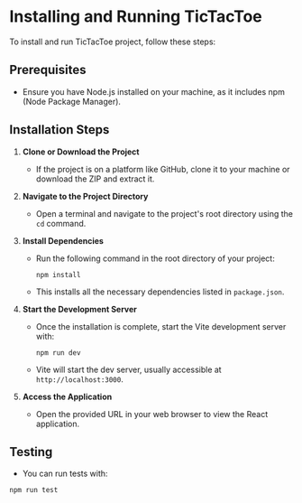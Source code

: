 # Installing and Running TicTacToe

To install and run TicTacToe project, follow these steps:

## Prerequisites

- Ensure you have Node.js installed on your machine, as it includes npm (Node Package Manager).

## Installation Steps

1. **Clone or Download the Project**
   - If the project is on a platform like GitHub, clone it to your machine or download the ZIP and extract it.

2. **Navigate to the Project Directory**
   - Open a terminal and navigate to the project's root directory using the `cd` command.

3. **Install Dependencies**
   - Run the following command in the root directory of your project:
     ```
     npm install
     ```
   - This installs all the necessary dependencies listed in `package.json`.

4. **Start the Development Server**
   - Once the installation is complete, start the Vite development server with:
     ```
     npm run dev
     ```
   - Vite will start the dev server, usually accessible at `http://localhost:3000`.

5. **Access the Application**
   - Open the provided URL in your web browser to view the React application.

## Testing
- You can run tests with:
```
npm run test
```
